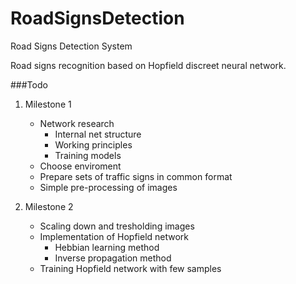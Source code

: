 RoadSignsDetection
==================

Road Signs Detection System

Road signs recognition based on Hopfield discreet neural network. 

###Todo
1. Milestone 1
	* Network research
		- Internal net structure
		- Working principles
		- Training models
	* Choose enviroment
	* Prepare sets of traffic signs in common format
	* Simple pre-processing of images
	

2. Milestone 2
 	* Scaling down and tresholding images
 	* Implementation of Hopfield network
 		- Hebbian learning method
 		- Inverse propagation method
 	* Training Hopfield network with few samples
